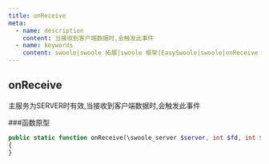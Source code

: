 ```yaml
---
title: onReceive
meta:
  - name: description
    content: 当接收到客户端数据时,会触发此事件
  - name: keywords
    content: swoole|swoole 拓展|swoole 框架|EasySwoole|swoole|onReceive
---
```

## onReceive

主服务为SERVER时有效,当接收到客户端数据时,会触发此事件

###函数原型  
```php
public static function onReceive(\swoole_server $server, int $fd, int $reactor_id, string $data): void
{
}
```
